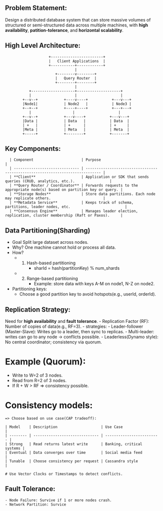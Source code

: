 ## Problem Statement:
Design a distributed database system that can store massive volumes of structured or semi-structured data 
across multiple machines, with **high availability**, **patition-tolerance**, and **horizontal scalability**.

## High Level Architecture:
                        +------------------------+
                        |   Client Applications  |
                        +-----------+------------+
                                    |
                           +--------v--------+
                           |   Query Router  |
                           +--------+--------+
                                    |
               +--------------------+--------------------+
               |                    |                    |
            +--v--+            +----v----+           +---v---+
            |Node1|            | Node2   |           | Node3 |
            +--+--+            +----+----+           +---+---+
               |                   |                    |
            +--v--+            +---v----+           +---v---+
            |Data |            | Data   |           | Data  |
            | +   |            | +      |           | +     |
            |Meta |            | Meta   |           | Meta  |
            +-----+            +--------+           +-------+


## Key Components:
      | Component                      | Purpose                                                                       |
      | ------------------------------ | ----------------------------------------------------------------------------- |
      | **Client**                     | Application or SDK that sends queries (CRUD, analytics, etc.).                |
      | **Query Router / Coordinator** | Forwards requests to the appropriate node(s) based on partition key or query. |
      | **Storage Nodes**              | Store data partitions. Each node may replicate others.                        |
      | **Metadata Service**           | Keeps track of schema, partitions, leader nodes, etc.                         |
      | **Consensus Engine**           | Manages leader election, replication, cluster membership (Raft or Paxos).     |


## Data Partitioning(Sharding)
  - Goal Split large dataset across nodes.
  - Why? One machine cannot hold or process all data.
  - How?
    - 1. Hash-based partitioning
         - sharId = hash(partitionKey) % num_shards
    - 2. Range-based partitioning
         - Example: store data with keys A-M on node1, N-Z on node2.
  - Partitioning keys:
    - Choose a good partition key to avoid hotspots(e.g., userId, orderId).

## Replication Strategy:
Need for **high availability** and **fault tolerance**.
    - Replication Factor (RF): Number of copies of data(e.g., RF=3).
    - strategies:
      - Leader-follower (Master-Slave): Writes go to a leader, then sync to replicas.
      - Multi-leader: writes can go to any node -> conflicts possible.
      - Leaderless(Dynamo style): No central coordinator; consistency via quorum.

# Example (Quorum):
  - Write to W=2 of 3 nodes.
  - Read from R=2 of 3 nodes.
  - If R + W > RF ⇒ consistency possible.


# Consistency models:
    => Choose based on use case(CAP tradeoff):
    
    | Model    | Description                    | Use Case                  |
    | -------- | ------------------------------ | ------------------------- |
    | Strong   | Read returns latest write      | Banking, critical systems |
    | Eventual | Data converges over time       | Social media feed         |
    | Tunable  | Choose consistency per request | Cassandra style           |

    # Use Vector Clocks or Timestamps to detect conflicts.

## Fault Tolerance:
    - Node Failure: Survive if 1 or more nodes crash.
    - Network Partition: Survice 
